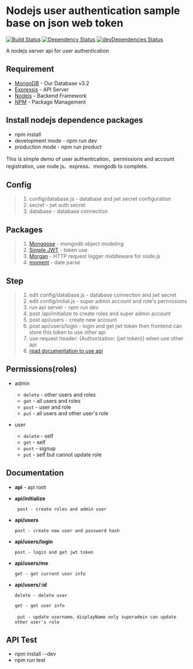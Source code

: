 # Nodejs user authentication sample base on json web token #

[![Build Status](https://travis-ci.org/weihanchen/User_Authentication_Nodejs.svg?branch=master)](https://travis-ci.org/weihanchen/User_Authentication_Nodejs)
[![Dependency Status](https://david-dm.org/weihanchen/NodeJS_User_Authentication.svg)](https://david-dm.org/weihanchen/NodeJS_User_Authentication)
[![devDependencies Status](https://david-dm.org/weihanchen/NodeJS_User_Authentication/dev-status.svg)](https://david-dm.org/weihanchen/NodeJS_User_Authentication?type=dev)

A nodejs server api for user authentication
## Requirement ##
* [MongoDB](https://www.mongodb.com/) - Our Database v3.2
* [Expressjs](http://expressjs.com/zh-tw/) - API Server
* [Nodejs](https://nodejs.org/en/) - Backend Framework
* [NPM](https://www.npmjs.com/) - Package Management

## Install nodejs dependence packages ##
* npm install
* development mode - npm run dev
* production mode - npm run product

This is simple demo of user authentication、permissions and account registration, use node js、express、mongodb to complete.

## Config ##
>1. config/database.js - database and jwt secret configuration
>2. secret - jwt auth secret
>3. database - database connection

## Packages ##
>1. [Mongoose](http://mongoosejs.com/) - mongodb object modeling
>2. [Simple JWT](https://www.npmjs.com/package/jwt-simple) - token use
>3. [Morgan](https://github.com/expressjs/morgan) - HTTP request logger middleware for node.js
>4. [moment](http://momentjs.com/docs/) - date parse

## Step ##
>1. edit config/database.js - database connection and jwt secret
>2. edit config/initial.js - super admin account and role's permissions
>3. run api server - npm run dev
>4. post /api/initialize to create roles and super admin account
>5. post api/users - create new account
>6. post api/users/login - login and get jwt token then frontend can store this token to use other api
>7. use request header: {Authorization: (jwt token)} when use other api
>8. [read documentation to use api](#Documentation)

## Permissions(roles) ##
* admin
	* `delete` - other users and roles
	* `get` - all users and roles
	* `post` - user and role
	* `put` - all users and other user's role
	
* user
	* `delete` - self
	* `get` - self
	* `post` - signup
	* `put` - self but cannot update role

## Documentation ##

* **api** - api root

* **api/initialize**

  ` post - create roles and admin user`

* **api/users**

  ` post - create new user and password hash `


* **api/users/login**

	`post - login and get jwt token`

* **api/users/me**

	`get - get current user info`

* **api/users/:id**

	` delete - delete user `
	
	` get - get user info `

	` put - update username、displayName only superadmin can update other user's role`



## API Test ##
* npm install --dev
* npm run test
